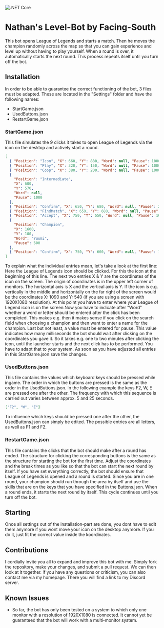 ![.NET Core](https://github.com/Facing-South/NathansLevelBot/workflows/.NET%20Core/badge.svg)

# Nathan's Level-Bot by Facing-South

This bot opens League of Legends and starts a match. Then he moves the champion randomly across the map so that you can gain experience and level up without having to play yourself. When a round is over, it automatically starts the next round. This process repeats itself until you turn off the bot.

## Installation

In order to be able to guarantee the correct functioning of the bot, 3 files must be adapted. These are located in the "Settings" folder and have the following names:

- StartGame.json
- UsedButtons.json
- RestartGame.json

### StartGame.json

This file simulates the 9 clicks it takes to open League of Legends via the icon on the desktop and actively start a round.

```json
[
  { "Position": "Icon", "X": 660, "Y": 880, "Word": null, "Pause": 1000 },
  { "Position": "Play", "X": 320, "Y": 150, "Word": null, "Pause": 1000 },
  { "Position": "Coop", "X": 380, "Y": 200, "Word": null, "Pause": 1000 },
  {
    "Position": "Intermediate",
    "X": 600,
    "Y": 570,
    "Word": null,
    "Pause": 1000
  },
  { "Position": "Confirm", "X": 650, "Y": 680, "Word": null, "Pause": 2000 },
  { "Position": "FindMatch", "X": 650, "Y": 680, "Word": null, "Pause": 7000 },
  { "Position": "Accept", "X": 750, "Y": 550, "Word": null, "Pause": 10000 },
  {
    "Position": "Champion",
    "X": 1600,
    "Y": 100,
    "Word": "Yuumi",
    "Pause": 500
  },
  { "Position": "Confirm", "X": 750, "Y": 600, "Word": null, "Pause": 10000 }
]
```

To explain what the individual entries mean, let's take a look at the first line: Here the League of Legends icon should be clicked. For this the icon at the beginning of this line. The next two entries X & Y are the coordinates of the icon on the screen. The origin of coordinates is in the upper left corner of monitors. The horizontal axis is X and the vertical axis is Y. If the icon is e.g. vertically in the middle and horizontally on the far right of the screen would be the coordinates X: 1090 and Y: 540 (if you are using a screen with 1920X1080 resolution). At this point you have to enter where your League of Legend icon is on the screen.Now you have to indicate after "Word" whether a word or letter should be entered after the click has been completed. This makes e.g. then it makes sense if you click on the search field when choosing a champion and then want to enter a name for the champion. Last but not least, a value must be entered for pause. This value indicates how many milliseconds the bot should wait after clicking on the coordinates you gave it. So it takes e.g. one to two minutes after clicking the icon, until the launcher starts and the next click has to be performed. You have to adapt that to your system. As soon as you have adjusted all entries in this StartGame.json save the changes.

### UsedButtons.json

This file contains the values which keyboard keys should be pressed while ingame. The order in which the buttons are pressed is the same as the order in the UsedButtons.json. In the following example the keys F2, W, E are pressed one after the other. The frequency with which this sequence is carried out varies between approx. 5 and 25 seconds.

```json
["F2", "W", "E"]
```

To influence which keys should be pressed one after the other, the UsedButtons.json can simply be edited. The possible entries are all letters, as well as F1 and F2.

### RestartGame.json

This file contains the clicks that the bot should make after a round has ended. The structure for clicking the corresponding buttons is the same as the structure for starting the bot for the first time. Adjust the coordinates and the break times as you like so that the bot can start the next round by itself. If you have set everything correctly, the bot should ensure that League of Legends is opened and a round is started. Since you are in one round, your champion should run through the area by itself and use the skills that are on the keys that you have specified in the Buttons.json. When a round ends, it starts the next round by itself. This cycle continues until you turn off the bot.

## Starting

Once all settings out of the installation-part are done, you dont have to edit them anymore if you wont move your icon on the desktop anymore. If you do it, just fit the correct value inside the koordinates.

## Contributions

I cordially invite you all to expand and improve this bot with me. Simply fork the repository, make your changes, and submit a pull request. We can then look at it together. If you have any questions or criticism, you can also contact me via my homepage. There you will find a link to my Discord server.

## Known Issues

- So far, the bot has only been tested on a system to which only one monitor with a resolution of 1920X1080 is connected. It cannot yet be guaranteed that the bot will work with a multi-monitor system.
